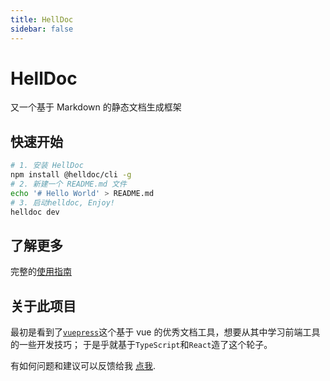 ```yaml
---
title: HellDoc
sidebar: false
---
```


# HellDoc

又一个基于 Markdown 的静态文档生成框架

## 快速开始

```bash
# 1. 安装 HellDoc
npm install @helldoc/cli -g
# 2. 新建一个 README.md 文件
echo '# Hello World' > README.md
# 3. 启动helldoc, Enjoy!
helldoc dev
```

## 了解更多

完整的[使用指南](./guide)

## 关于此项目

最初是看到了[`vuepress`](https://vuepress.vuejs.org/zh/)这个基于 vue 的优秀文档工具，想要从其中学习前端工具的一些开发技巧；
于是乎就基于`TypeScript`和`React`造了这个轮子。

有如何问题和建议可以反馈给我 [点我](https://github.com/fimars/Hell/issues/new).
